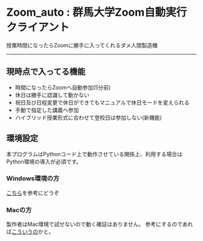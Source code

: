 # Zoom_auto : 群馬大学Zoom自動実行クライアント
授業時間になったらZoomに勝手に入ってくれるダメ人間製造機
___

## 現時点で入ってる機能
* 時間になったらZoomへ自動参加(5分前)
* 休日は勝手に認識して動かない
* 祝日及び日程変更で休日ができてもマニュアルで休日モードを変えられる
* 手動で指定した講義へ参加
* ハイブリッド授業形式に合わせて登校日は参加しない(新機能)

## 環境設定
本プログラムはPythonコード上で動作させている関係上、利用する場合はPython環境の導入が必須です。
### Windows環境の方
[こちら](https://qiita.com/New_enpitsu_15/items/ee95bde0858e9f77acf0)を参考にどうぞ

### Macの方
製作者はMac環境で試せないので動く確証はありません。
参考にするのであれば[こういうの](https://daeudaeu.com/python-gui-install/#Python_Launcher_Python)かと。
